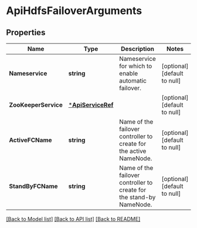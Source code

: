 # ApiHdfsFailoverArguments

## Properties
Name | Type | Description | Notes
------------ | ------------- | ------------- | -------------
**Nameservice** | **string** | Nameservice for which to enable automatic failover. | [optional] [default to null]
**ZooKeeperService** | [***ApiServiceRef**](ApiServiceRef.md) |  | [optional] [default to null]
**ActiveFCName** | **string** | Name of the failover controller to create for the active NameNode. | [optional] [default to null]
**StandByFCName** | **string** | Name of the failover controller to create for the stand-by NameNode. | [optional] [default to null]

[[Back to Model list]](../README.md#documentation-for-models) [[Back to API list]](../README.md#documentation-for-api-endpoints) [[Back to README]](../README.md)

